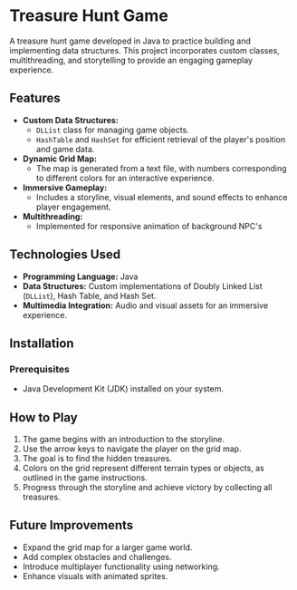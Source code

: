 # Treasure Hunt Game

A treasure hunt game developed in Java to practice building and implementing data structures. This project incorporates custom classes, multithreading, and storytelling to provide an engaging gameplay experience.

## Features

- **Custom Data Structures:**
  - `DLList` class for managing game objects.
  - `HashTable` and `HashSet` for efficient retrieval of the player's position and game data.
- **Dynamic Grid Map:**
  - The map is generated from a text file, with numbers corresponding to different colors for an interactive experience.
- **Immersive Gameplay:**
  - Includes a storyline, visual elements, and sound effects to enhance player engagement.
- **Multithreading:**
  - Implemented for responsive animation of background NPC's

## Technologies Used

- **Programming Language:** Java
- **Data Structures:** Custom implementations of Doubly Linked List (`DLList`), Hash Table, and Hash Set.
- **Multimedia Integration:** Audio and visual assets for an immersive experience.

## Installation

### Prerequisites
- Java Development Kit (JDK) installed on your system.

## How to Play

1. The game begins with an introduction to the storyline.
2. Use the arrow keys to navigate the player on the grid map.
3. The goal is to find the hidden treasures.
4. Colors on the grid represent different terrain types or objects, as outlined in the game instructions.
5. Progress through the storyline and achieve victory by collecting all treasures.

## Future Improvements

- Expand the grid map for a larger game world.
- Add complex obstacles and challenges.
- Introduce multiplayer functionality using networking.
- Enhance visuals with animated sprites.
